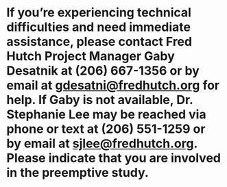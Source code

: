 # If you’re experiencing technical difficulties and need immediate assistance, please contact Fred Hutch Project Manager Gaby Desatnik at (206) 667-1356 or by email at gdesatni@fredhutch.org for help. If Gaby is not available, Dr. Stephanie Lee may be reached via phone or text at (206) 551-1259 or by email at sjlee@fredhutch.org. Please indicate that you are involved in the preemptive study.

